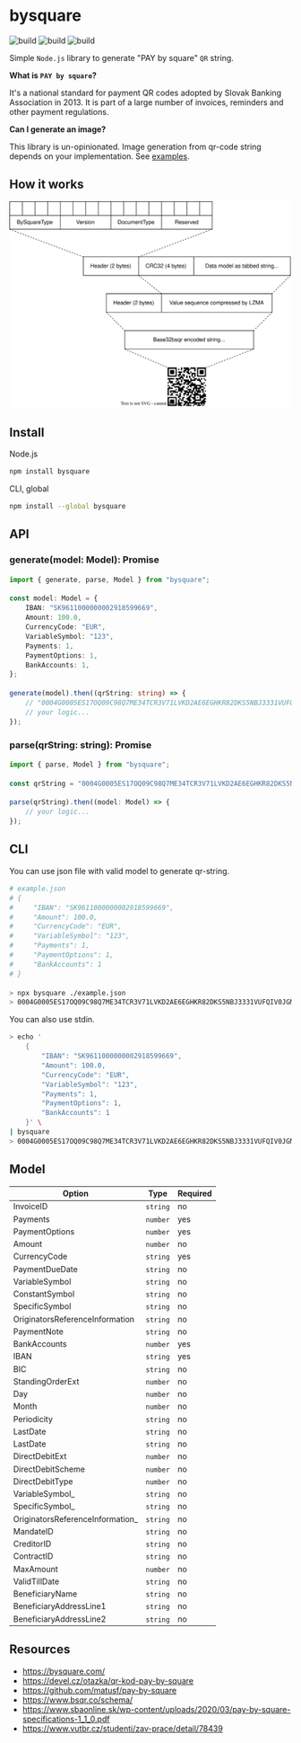# bysquare

![build][build] ![build][license] ![build][version]

<!-- Dependency free simple  -->

Simple `Node.js` library to generate "PAY by square" `QR` string.

**What is `PAY by square`?**

It's a national standard for payment QR codes adopted by Slovak Banking
Association in 2013. It is part of a large number of invoices, reminders and
other payment regulations.

**Can I generate an image?**

This library is un-opinionated. Image generation from qr-code string depends on
your implementation. See [examples](examples).

## How it works

![diagram](./uml/logic.svg)

## Install

Node.js

```sh
npm install bysquare
```

CLI, global

```sh
npm install --global bysquare
```

## API

### **generate(model: Model): Promise<string>**

```typescript
import { generate, parse, Model } from "bysquare";

const model: Model = {
    IBAN: "SK9611000000002918599669",
    Amount: 100.0,
    CurrencyCode: "EUR",
    VariableSymbol: "123",
    Payments: 1,
    PaymentOptions: 1,
    BankAccounts: 1,
};

generate(model).then((qrString: string) => {
    // "0004G0005ES17OQ09C98Q7ME34TCR3V71LVKD2AE6EGHKR82DKS5NBJ3331VUFQIV0JGMR743UJCKSAKEM9QGVVVOIVH000"
    // your logic...
});
```

### **parse(qrString: string): Promise<Model>**

```typescript
import { parse, Model } from "bysquare";

const qrString = "0004G0005ES17OQ09C98Q7ME34TCR3V71LVKD2AE6EGHKR82DKS5NBJ3331VUFQIV0JGMR743UJCKSAKEM9QGVVVOIVH000"

parse(qrString).then((model: Model) => {
    // your logic...
});
```

## CLI

You can use json file with valid model to generate qr-string.

```sh
# example.json
# {
#     "IBAN": "SK9611000000002918599669",
#     "Amount": 100.0,
#     "CurrencyCode": "EUR",
#     "VariableSymbol": "123",
#     "Payments": 1,
#     "PaymentOptions": 1,
#     "BankAccounts": 1
# }

> npx bysquare ./example.json
> 0004G0005ES17OQ09C98Q7ME34TCR3V71LVKD2AE6EGHKR82DKS5NBJ3331VUFQIV0JGMR743UJCKSAKEM9QGVVVOIVH000
```

You can also use stdin.

```sh
> echo '
    {
        "IBAN": "SK9611000000002918599669",
        "Amount": 100.0,
        "CurrencyCode": "EUR",
        "VariableSymbol": "123",
        "Payments": 1,
        "PaymentOptions": 1,
        "BankAccounts": 1
    }' \
| bysquare
> 0004G0005ES17OQ09C98Q7ME34TCR3V71LVKD2AE6EGHKR82DKS5NBJ3331VUFQIV0JGMR743UJCKSAKEM9QGVVVOIVH000
```

## Model

| Option                           | Type     | Required |
| -------------------------------- | -------- | -------- |
| InvoiceID                        | `string` | no       |
| Payments                         | `number` | yes      |
| PaymentOptions                   | `number` | yes      |
| Amount                           | `number` | no       |
| CurrencyCode                     | `string` | yes      |
| PaymentDueDate                   | `string` | no       |
| VariableSymbol                   | `string` | no       |
| ConstantSymbol                   | `string` | no       |
| SpecificSymbol                   | `string` | no       |
| OriginatorsReferenceInformation  | `string` | no       |
| PaymentNote                      | `string` | no       |
| BankAccounts                     | `number` | yes      |
| IBAN                             | `string` | yes      |
| BIC                              | `string` | no       |
| StandingOrderExt                 | `number` | no       |
| Day                              | `number` | no       |
| Month                            | `number` | no       |
| Periodicity                      | `string` | no       |
| LastDate                         | `string` | no       |
| LastDate                         | `string` | no       |
| DirectDebitExt                   | `number` | no       |
| DirectDebitScheme                | `number` | no       |
| DirectDebitType                  | `number` | no       |
| VariableSymbol_                  | `string` | no       |
| SpecificSymbol_                  | `string` | no       |
| OriginatorsReferenceInformation_ | `string` | no       |
| MandateID                        | `string` | no       |
| CreditorID                       | `string` | no       |
| ContractID                       | `string` | no       |
| MaxAmount                        | `number` | no       |
| ValidTillDate                    | `string` | no       |
| BeneficiaryName                  | `string` | no       |
| BeneficiaryAddressLine1          | `string` | no       |
| BeneficiaryAddressLine2          | `string` | no       |

## Resources

- <https://bysquare.com/>
- <https://devel.cz/otazka/qr-kod-pay-by-square>
- <https://github.com/matusf/pay-by-square>
- <https://www.bsqr.co/schema/>
- <https://www.sbaonline.sk/wp-content/uploads/2020/03/pay-by-square-specifications-1_1_0.pdf>
- <https://www.vutbr.cz/studenti/zav-prace/detail/78439>

<!-- Links -->

[build]: https://img.shields.io/github/workflow/status/xseman/bysquare/tests
[version]: https://img.shields.io/npm/v/bysquare
[license]: https://img.shields.io/github/license/xseman/bysquare

<!--
Versioning
----------

- Stash unfinished work
- Run the `preversion` script
- Bump version in `package.json` as requested (patch, minor, major, etc)
- Build app
- Run the `version` script
- Commit and tag
- Run the `postversion` script
- Checkout to master
- Push commits and tag, git push, git push --tags
- Publish to npm, npm publish
-->
